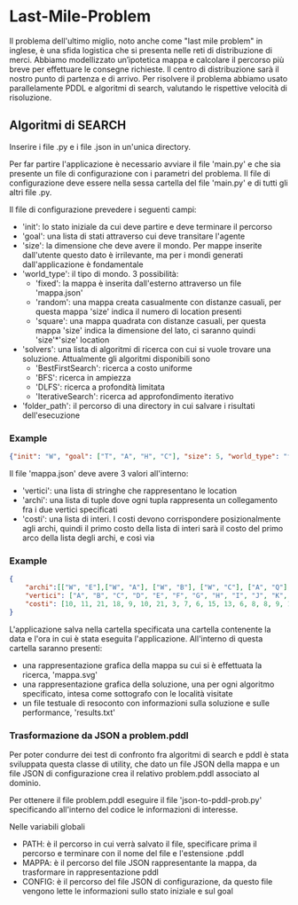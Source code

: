 # Last-Mile-Problem
Il problema dell'ultimo miglio, noto anche come "last mile problem" in inglese, è una sfida logistica che si presenta nelle reti di distribuzione di merci. 
Abbiamo modellizzato un’ipotetica mappa e calcolare il percorso più breve per effettuare le consegne richieste. Il centro di distribuzione sarà il nostro punto di partenza e di arrivo.
Per risolvere il problema abbiamo usato parallelamente PDDL e algoritmi di search, valutando le rispettive velocità di risoluzione.

## Algoritmi di SEARCH
Inserire i file .py e i file .json in un'unica directory.

Per far partire l'applicazione è necessario avviare il file 'main.py' e che sia presente un file di configurazione con i parametri del problema.
Il file di configurazione deve essere nella sessa cartella del file 'main.py' e di tutti gli altri file .py.

Il file di configurazione prevedere i seguenti campi:
- 'init': lo stato iniziale da cui deve partire e deve terminare il percorso
- 'goal': una lista di stati attraverso cui deve transitare l'agente
- 'size': la dimensione che deve avere il mondo. Per mappe inserite dall'utente questo dato è irrilevante, ma per i mondi generati dall'applicazione è fondamentale
- 'world_type': il tipo di mondo. 3 possibilità:
    - 'fixed': la mappa è inserita dall'esterno attraverso un file 'mappa.json'
    - 'random': una mappa creata casualmente con distanze casuali, per questa mappa 'size' indica il numero di location presenti
    - 'square': una mappa quadrata con distanze casuali, per questa mappa 'size' indica la dimensione del lato, ci saranno quindi 'size'*'size' location
- 'solvers': una lista di algoritmi di ricerca con cui si vuole trovare una soluzione. Attualmente gli algoritmi disponibili sono
    - 'BestFirstSearch': ricerca a costo uniforme
    - 'BFS': ricerca in ampiezza
    - 'DLFS': ricerca a profondità limitata
    - 'IterativeSearch': ricerca ad approfondimento iterativo
- 'folder_path': il percorso di una directory in cui salvare i risultati dell'esecuzione

### Example
```json
{"init": "W", "goal": ["T", "A", "H", "C"], "size": 5, "world_type": "fixed", "solvers": ["DLFS", "IterativeSearch", "BFS", "BestFirstSearch"], "folder_path": "search/examples"}
```

Il file 'mappa.json' deve avere 3 valori all'interno:
- 'vertici': una lista di stringhe che rappresentano le location
- 'archi': una lista di tuple dove ogni tupla rappresenta un collegamento fra i due vertici specificati
- 'costi': una lista di interi. I costi devono corrispondere posizionalmente agli archi, quindi il primo costo della lista di interi sarà il costo del primo arco della lista degli archi, e così via

### Example
```json
{
    "archi":[["W", "E"],["W", "A"], ["W", "B"], ["W", "C"], ["A", "Q"], ["A", "R"], ["A", "F"], ["A", "B"], ["B", "J"], ["B", "H"], ["B", "G"], ["C", "K"], ["C", "J"], ["D", "E"], ["D", "K"], ["E", "N"], ["E", "Q"], ["E", "P"], ["F", "G"], ["G", "S"], ["G", "H"], ["H", "T"], ["H", "I"], ["H", "J"], ["I", "U"], ["J", "V"], ["K", "N"], ["K", "L"], ["K", "V"], ["L", "M"], ["L", "N"], ["M", "O"], ["O", "P"], ["P", "Q"], ["Q", "R"], ["R", "S"], ["S", "T"], ["T", "U"], ["U", "V"]],
    "vertici": ["A", "B", "C", "D", "E", "F", "G", "H", "I", "J", "K", "L", "M", "N", "O", "P", "Q", "R", "S", "T", "U", "V", "W"],
    "costi": [10, 11, 21, 18, 9, 10, 21, 3, 7, 6, 15, 13, 6, 8, 8, 9, 17, 16, 4, 22, 29, 34, 4, 7, 16, 6, 5, 17, 25, 31, 9, 10, 8, 13, 8, 6, 5, 7, 8]
}

```
L'applicazione salva nella cartella specificata una cartella contenente la data e l'ora in cui è stata eseguita l'applicazione. All'interno di questa cartella saranno presenti:
- una rappresentazione grafica della mappa su cui si è effettuata la ricerca, 'mappa.svg'
- una rappresentazione grafica della soluzione, una per ogni algoritmo specificato, intesa come sottografo con le località visitate
- un file testuale di resoconto con informazioni sulla soluzione e sulle performance, 'results.txt'

### Trasformazione da JSON a problem.pddl
Per poter condurre dei test di confronto fra algoritmi di search e pddl è stata sviluppata questa classe di utility, che dato un file JSON della mappa e un file JSON di configurazione crea il relativo problem.pddl associato al dominio.

Per ottenere il file problem.pddl eseguire il file 'json-to-pddl-prob.py' specificando all'interno del codice le informazioni di interesse.

Nelle variabili globali
- PATH: è il percorso in cui verrà salvato il file, specificare prima il percorso e terminare con il nome del file e l'estensione .pddl
- MAPPA: è il percorso del file JSON rappresentante la mappa, da trasformare in rappresentazione pddl
- CONFIG: è il percorso del file JSON di configurazione, da questo file vengono lette le informazioni sullo stato iniziale e sul goal